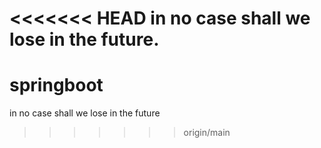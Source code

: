 <<<<<<< HEAD
in no case shall we lose in the future.
=======
# springboot
in no case shall we lose in the future
>>>>>>> origin/main
